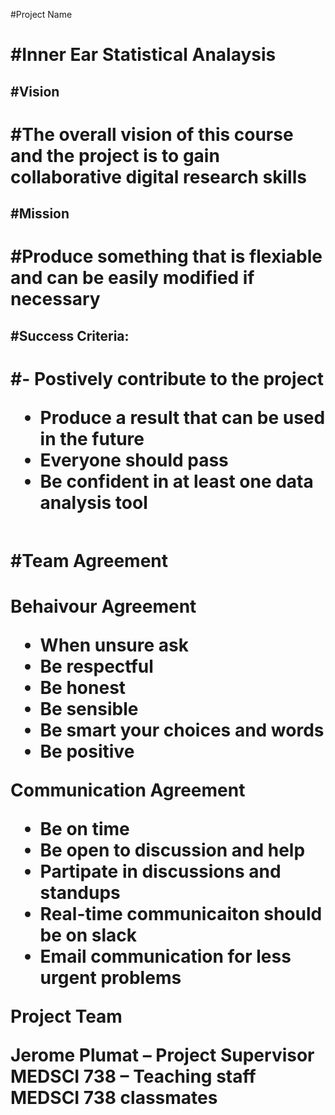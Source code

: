 #Project Name <h1>
#Inner Ear Statistical Analaysis <H2>

#Vision<H1>
#The overall vision of this course and the project is to gain collaborative digital research skills <H2>

#Mission<h1>
#Produce something that is flexiable and can be easily modified if necessary <h2>

#Success Criteria: <h1>
#- Postively contribute to the project
- Produce a result that can be used in the future 
- Everyone should pass
- Be confident in at least one data analysis tool <h2>

#Team Agreement <h1>

Behaivour Agreement 
- When unsure ask
- Be respectful
- Be honest
- Be sensible
- Be smart your choices and words
- Be positive

Communication Agreement 
- Be on time
- Be open to discussion and help
- Partipate in discussions and standups
- Real-time communicaiton should be on slack
- Email communication for less urgent problems 

Project Team 

Jerome Plumat – Project Supervisor  
MEDSCI 738 – Teaching staff 
MEDSCI 738 classmates
